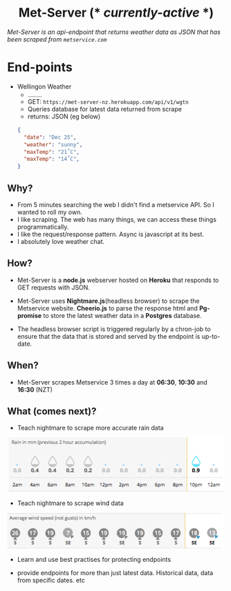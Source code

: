 <h1 align="center">Met-Server (* <em>currently-active</em> *)</h1>

_Met-Server is an api-endpoint that returns weather data as JSON that has been scraped from `metservice.com`_

End-points
===========
- Wellingon Weather
  - <p style="font-size:2px">you cant beat welly on a good day</p>
  - GET: `https://met-server-nz.herokuapp.com/api/v1/wgtn`
  - Queries database for latest data returned from scrape
  - returns: JSON (eg below)
  ```json
  {
    "date": "Dec 25",
    "weather": "sunny",
    "maxTemp": "21˚C",
    "maxTemp": "14˚C",
  }
  ```

## Why?
- From 5 minutes searching the web I didn't find a metservice API. So I wanted to roll my own.
- I like scraping. The web has many things, we can access these things programmatically.
- I like the request/response pattern. Async is javascript at its best.
- I absolutely love weather chat.

## How?
- Met-Server is a **node.js** webserver hosted on **Heroku** that responds to GET requests with JSON.

- Met-Server uses **Nightmare.js**(headless browser) to scrape the Metservice website. **Cheerio.js** to parse the response html and **Pg-promise** to store the latest weather data in a **Postgres** database.

- The headless browser script is triggered regularly by a chron-job to ensure that the data that is stored and served by the endpoint is up-to-date.

## When?
- Met-Server scrapes Metservice 3 times a day at **06:30**, **10:30** and **16:30** (NZT)

## What (comes next)?
- Teach nightmare to scrape more accurate rain data

![rain-data-screenshot](./images/rain.png)

- Teach nightmare to scrape wind data

![wind-data-screenshot](./images/wind.png)

- Learn and use best practises for protecting endpoints

- provide endpoints for more than just latest data. Historical data, data from specific dates. etc